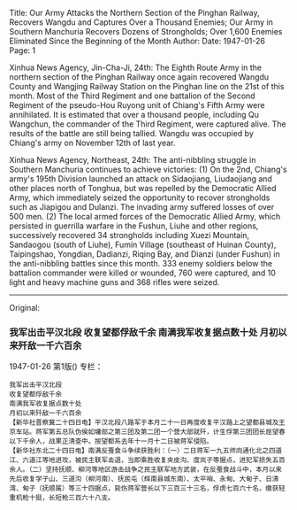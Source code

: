 Title: Our Army Attacks the Northern Section of the Pinghan Railway, Recovers Wangdu and Captures Over a Thousand Enemies; Our Army in Southern Manchuria Recovers Dozens of Strongholds; Over 1,600 Enemies Eliminated Since the Beginning of the Month
Author:
Date: 1947-01-26
Page: 1

Xinhua News Agency, Jin-Cha-Ji, 24th: The Eighth Route Army in the northern section of the Pinghan Railway once again recovered Wangdu County and Wangjing Railway Station on the Pinghan line on the 21st of this month. Most of the Third Regiment and one battalion of the Second Regiment of the pseudo-Hou Ruyong unit of Chiang's Fifth Army were annihilated. It is estimated that over a thousand people, including Qu Wangchun, the commander of the Third Regiment, were captured alive. The results of the battle are still being tallied. Wangdu was occupied by Chiang's army on November 12th of last year.

Xinhua News Agency, Northeast, 24th: The anti-nibbling struggle in Southern Manchuria continues to achieve victories: (1) On the 2nd, Chiang's army's 195th Division launched an attack on Sidaojiang, Liudaojiang and other places north of Tonghua, but was repelled by the Democratic Allied Army, which immediately seized the opportunity to recover strongholds such as Jiapigou and Dulanzi. The invading army suffered losses of over 500 men. (2) The local armed forces of the Democratic Allied Army, which persisted in guerrilla warfare in the Fushun, Liuhe and other regions, successively recovered 34 strongholds including Xuezi Mountain, Sandaogou (south of Liuhe), Fumin Village (southeast of Huinan County), Taipingshao, Yongdian, Dadianzi, Riqing Bay, and Dianzi (under Fushun) in the anti-nibbling battles since this month. 333 enemy soldiers below the battalion commander were killed or wounded, 760 were captured, and 10 light and heavy machine guns and 368 rifles were seized.



<hr /> 

Original: 


### 我军出击平汉北段  收复望都俘敌千余  南满我军收复据点数十处  月初以来歼敌一千六百余

1947-01-26
第1版()
专栏：

    我军出击平汉北段
    收复望都俘敌千余
    南满我军收复据点数十处
    月初以来歼敌一千六百余
    【新华社晋察冀二十四日电】平汉北段八路军于本月二十一日再度收复平汉路上之望都县城及王京车站。蒋军第五总队伪侯如墉部之第三团及第二团一个营大部就歼，计生俘第三团团长屈望春以下千余人，战果正清查中。按望都系去年十一月十二日被蒋军侵陷。
    【新华社东北二十四日电】南满反蚕食斗争续获胜利：（一）二日蒋军一九五师向通化北之四道江、六道江等地进攻，被民主联军击退，当即乘胜收复夹皮沟、度岚子等据点，进犯军损失五百余人。（二）坚持抚顺、柳河等地区游击战争之民主联军地方武装，在反蚕食战斗中，本月以来先后收复学子山、三道沟（柳河南）、抚民屯（辉南县城东南）、太平哨、永甸、大甸子、日清湾、甸子（抚顺属）等三十四据点，毙伤蒋军营长以下三百三十三名，俘虏七百六十名，缴获轻重机枪十挺，长短枪三百六十八支。
